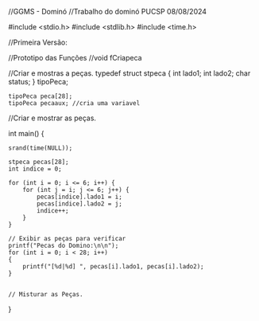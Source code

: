 //GGMS - Dominó
//Trabalho do dominó PUCSP 08/08/2024

#include <stdio.h>
#include <stdlib.h>
#include <time.h>



//Primeira Versão: 







//Prototipo das Funções
//void fCriapeca

 
//Criar e mostras a peças.
typedef struct stpeca
{
    int lado1;
    int lado2;
    char status;
} tipoPeca;

	tipoPeca peca[28];
	tipoPeca pecaaux; //cria uma variavel 

//Criar e mostrar as peças.

int main() {
	
	srand(time(NULL));
	
    stpeca pecas[28];
    int indice = 0;

    for (int i = 0; i <= 6; i++) {
        for (int j = i; j <= 6; j++) {
            pecas[indice].lado1 = i;
            pecas[indice].lado2 = j;
            indice++;
        }
    }

    // Exibir as peças para verificar
    printf("Pecas do Domino:\n\n");
    for (int i = 0; i < 28; i++) 
	{
        printf("[%d|%d] ", pecas[i].lado1, pecas[i].lado2);
    }


	// Misturar as Peças.
	
    
    
    
    
}

	
	
